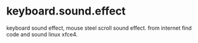 # keyboard.sound.effect
keyboard sound effect, mouse steel scroll sound effect. from internet find code and sound
linux xfce4.
